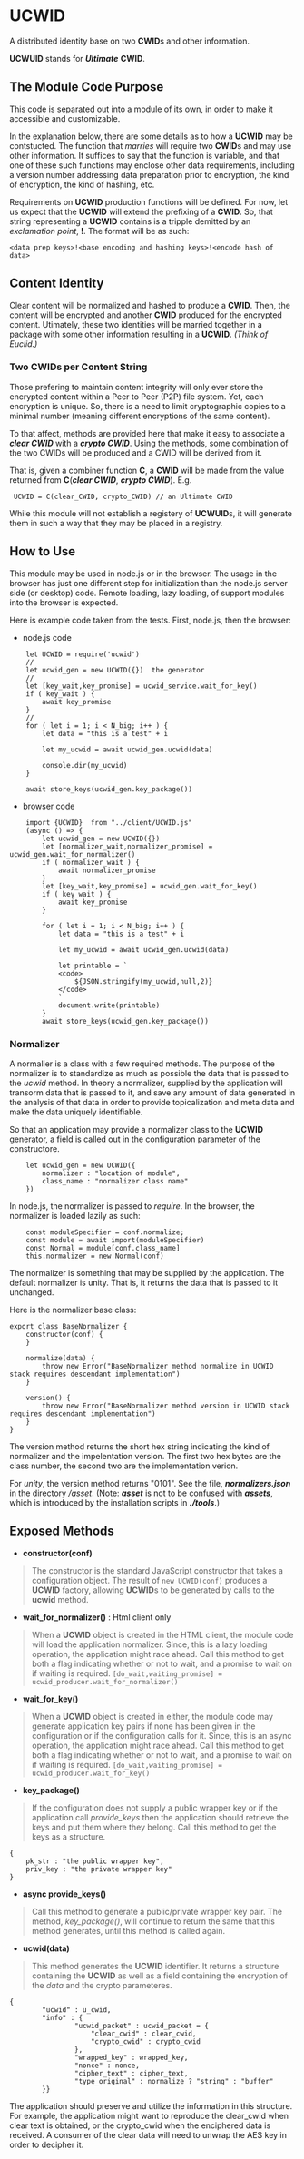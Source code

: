 # UCWID

 A distributed identity base on two **CWID**s and other information.
 
 **UCWUID** stands for ***Ultimate*** **CWID**.

## The Module Code Purpose

This code is separated out into a module of its own, in order to make it accessible and customizable. 

In the explanation below, there are some details as to how a **UCWID** may be contstucted. The function that *marries* will require two **CWID**s and may use other information. It suffices to say that the function is variable, and that one of these such functions may enclose other data requirements, including a version number addressing data preparation prior to encryption, the kind of encryption, the kind of hashing, etc.

Requirements on **UCWID** production functions will be defined. For now, let us expect that the **UCWID** will extend the prefixing of a **CWID**. So, that string representing a **UCWID** contains is a tripple demitted by an *exclamation point*, **!**.  The format will be as such:

```
<data prep keys>!<base encoding and hashing keys>!<encode hash of data>
```


## Content Identity

Clear content will be normalized and hashed to produce a **CWID**. Then, the content will be encrypted and another **CWID** produced for the encrypted content. Utimately, these two identities will be married together in a package with some other information resulting in a **UCWID**.  *(Think of Euclid.)*

### Two CWIDs per Content String

Those prefering to maintain content integrity will only ever store the encrypted content within a Peer to Peer (P2P) file system. Yet, each encryption is unique. So, there is a need to limit cryptographic copies to a minimal number (meaning different encryptions of the same content).

To that affect, methods are provided here  that make it easy to associate a ***clear CWID*** with a ***crypto CWID***. Using the methods, some combination of the two CWIDs will be produced and a CWID will be derived from it.

That is, given a combiner function **C**, a **CWID** will be made from the value returned from **C**(***clear CWID***, ***crypto CWID***).  E.g.

```
 UCWID = C(clear_CWID, crypto_CWID) // an Ultimate CWID
```

While this module will not establish a registery of **UCWUID**s, it will generate them in such a way that they may be placed in a registry.

## How to Use

This module may be used in node.js or in the browser. The usage in the browser has just one different step for initialization than the node.js server side (or desktop) code. Remote loading, lazy loading, of support modules into the browser is expected.

Here is example code taken from the tests. First, node.js, then the browser:

* node.js code

```
	let UCWID = require('ucwid')
	//
	let ucwid_gen = new UCWID({})  the generator
	//
	let [key_wait,key_promise] = ucwid_service.wait_for_key()
	if ( key_wait ) {
	    await key_promise
	}
	//
	for ( let i = 1; i < N_big; i++ ) {
		let data = "this is a test" + i
		
		let my_ucwid = await ucwid_gen.ucwid(data)
		
		console.dir(my_ucwid)
	}
	
	await store_keys(ucwid_gen.key_package())
```

* browser code

```
	import {UCWID}  from "../client/UCWID.js"
	(async () => {
		let ucwid_gen = new UCWID({})
		let [normalizer_wait,normalizer_promise] = ucwid_gen.wait_for_normalizer()
		if ( normalizer_wait ) {
			await normalizer_promise
		}
		let [key_wait,key_promise] = ucwid_gen.wait_for_key()
		if ( key_wait ) {
			await key_promise
		}

		for ( let i = 1; i < N_big; i++ ) {
			let data = "this is a test" + i
			
			let my_ucwid = await ucwid_gen.ucwid(data)
			
			let printable = `
			<code>
				${JSON.stringify(my_ucwid,null,2)}
			</code>
			`
			document.write(printable)
		}
		await store_keys(ucwid_gen.key_package())

```

### Normalizer

A normalier is a class with a few required methods. The purpose of the normalizer is to standardize as much as possible the data that is passed to the *ucwid* method. In theory a normalizer, supplied by the application will transorm data that is passed to it, and save any amount of data generated in the analysis of that data in order to provide topicalization and meta data and make the data uniquely identifiable.

So that an application may provide a normalizer class to the **UCWID** generator, a field is called out in the configuration parameter of the constructore.

```
	let ucwid_gen = new UCWID({
		normalizer : "location of module",
		class_name : "normalizer class name"
	})
```

In node.js, the normalizer is passed to *require*. In the browser, the normalizer is loaded lazily as such:

```
    const moduleSpecifier = conf.normalize;
    const module = await import(moduleSpecifier)
    const Normal = module[conf.class_name]
    this.normalizer = new Normal(conf)
```

The normalizer is something that may be supplied by the application. The default normalizer is unity. That is, it returns the data that is passed to it unchanged.

Here is the normalizer base class:

```
export class BaseNormalizer {
    constructor(conf) {
    }

    normalize(data) {
        throw new Error("BaseNormalizer method normalize in UCWID stack requires descendant implementation")
    }

    version() {
        throw new Error("BaseNormalizer method version in UCWID stack requires descendant implementation")
    }
}

```

The version method returns the short hex string indicating the kind of normalizer and the impelentation version. The first two hex bytes are the class number, the second two are the implementation verion.

For *unity*, the version method returns "0101". See the file, ***normalizers.json*** in the directory */asset*. (Note: ***asset*** is not to be confused with ***assets***, which is introduced by the installation scripts in ***./tools***.)

## Exposed Methods

* **constructor(conf)**
> The constructor is the standard JavaScript constructor that takes a configuration object. The result of `new UCWID(conf)` produces a **UCWID** factory, allowing **UCWID**s to be generated by calls to the **ucwid** method.

* **wait\_for\_normalizer()**  : Html client only
> When a **UCWID** object is created in the HTML client, the module code will load the application normalizer. Since, this is a lazy loading operation, the application might race ahead. Call this method to get both a flag indicating whether or not to wait, and a promise to wait on if waiting is required.
> `[do_wait,waiting_promise] = ucwid_producer.wait_for_normalizer()`

* **wait\_for\_key()**
> When a **UCWID** object is created in either, the module code may generate application key pairs if none has been given in the configuration or if the configuration calls for it. Since, this is an async operation, the application might race ahead. Call this method to get both a flag indicating whether or not to wait, and a promise to wait on if waiting is required.
> `[do_wait,waiting_promise] = ucwid_producer.wait_for_key()`

* **key\_package()**
> If the configuration does not supply a public wrapper key or if the application call *provide\_keys* then the application should retrieve the keys and put them where they belong. Call this method to get the keys as a structure.
```
{
	pk_str : "the public wrapper key",
	priv_key : "the private wrapper key"
}
```

* **async provide\_keys()**
> Call this method to generate a public/private wrapper key pair. The method, *key\_package()*, will continue to return the same that this method generates, until this method is called again.

* **ucwid(data)**
> This method generates the **UCWID** identifier. It returns a structure containing the **UCWID** as well as a field containing the encryption of the *data* and the crypto parameteres.
> 
```
{
		"ucwid" : u_cwid,
		"info" : {
				"ucwid_packet" : ucwid_packet = {
		            "clear_cwid" : clear_cwid,
		            "crypto_cwid" : crypto_cwid
		        },
				"wrapped_key" : wrapped_key,
				"nonce" : nonce,
				"cipher_text" : cipher_text,
				"type_original" : normalize ? "string" : "buffer"
   		}}
```
The application should preserve and utilize the information in this structure. For example, the application might want to reproduce the clear\_cwid when clear text is obtained, or the crypto\_cwid when the enciphered data is received. A consumer of the clear data will need to unwrap the AES key in order to decipher it. 
